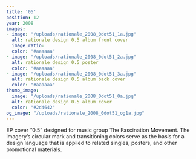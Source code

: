 ```yaml
---
title: '05'
position: 12
year: 2008
images:
- image: "/uploads/rationale_2008_0dot51_1a.jpg"
  alt: rationale design 0.5 album front cover
  image_ratio: 
  color: "#aaaaaa"
- image: "/uploads/rationale_2008_0dot51_2a.jpg"
  alt: rationale design 0.5 poster
  color: "#aaaaaa"
- image: "/uploads/rationale_2008_0dot51_3a.jpg"
  alt: rationale design 0.5 album back cover
  color: "#aaaaaa"
thumb_image:
  image: "/uploads/rationale_2008_0dot51_0a.jpg"
  alt: rationale design 0.5 album cover
  color: "#2d4642"
og_image: "/uploads/rationale_2008_0dot51_og1a.jpg"
---
```


EP cover “0.5” designed for music group The Fascination Movement. The imagery’s circular mark and transitioning colors serve as the basis for a design language that is applied to related singles, posters, and other promotional materials.